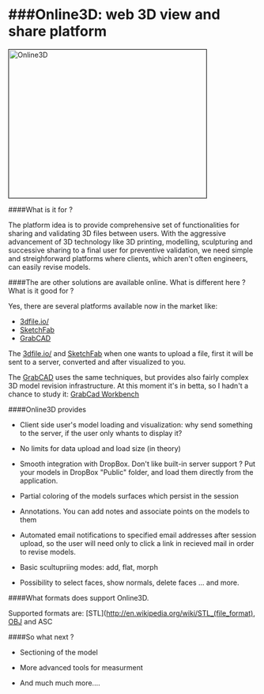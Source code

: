 ###Online3D: web 3D view and share platform  
========


<a href="http://www.youtube.com/watch?feature=player_embedded&v=4wCygMZIJL8"  target="_blank">
  <img src="http://img.youtube.com/vi/4wCygMZIJL8/0.jpg"  alt="Online3D" 
     width="400" height="300" border="1" />
</a>



####What is it for ? 

The platform idea is to provide comprehensive set of functionalities for sharing and validating 3D files 
between users. With the aggressive advancement of 3D technology like 3D printing, modelling, sculpturing and 
successive sharing to a final user for preventive validation, we need simple and streighforward platforms where
clients, which aren't often engineers, can easily revise models. 


####The are other solutions are available online. What is different here ? What is it good for ? 

Yes, there are several platforms available now in the market like: 

- [3dfile.io/](http://3dfile.io/)
- [SketchFab](https://sketchfab.com/)
- [GrabCAD](http://grabcad.com/)


The [3dfile.io/](http://3dfile.io/) and [SketchFab](https://sketchfab.com/) when one wants to upload a file, first 
it will be sent to a server, converted and after visualized to you. 


The [GrabCAD](http://grabcad.com/)  uses the same techniques, but provides also fairly complex 3D model revision 
infrastructure. At this moment it's in betta, so I hadn't a chance to study it: 
[GrabCad Workbench](http://grabcad.com/workbench)


####Online3D provides 

+ Client side user's model loading and visualization: why send something to the server, 
  if the user only whants to display it? 

+ No limits for data upload and load size (in theory)

+ Smooth integration with DropBox. Don't like built-in server support ? Put your models in DropBox "Public" folder, 
  and load them directly from the application. 

+ Partial coloring of the models surfaces which persist in the session 

+ Annotations. You can add notes and associate points on the models to them 

+ Automated email notifications to specified email addresses after session upload, so the user
  will need only to click a link in recieved mail in order to revise models. 

+ Basic scultupriing modes: add, flat, morph

+ Possibility to select faces, show normals, delete faces ... and more.



####What formats does support Online3D. 

Supported formats are: [STL](http://en.wikipedia.org/wiki/STL_(file_format), [OBJ](http://en.wikipedia.org/wiki/Wavefront_.obj_file)
and ASC






####So what next  ? 

- Sectioning of the model 

- More advanced tools for measurment

- And much much more....






